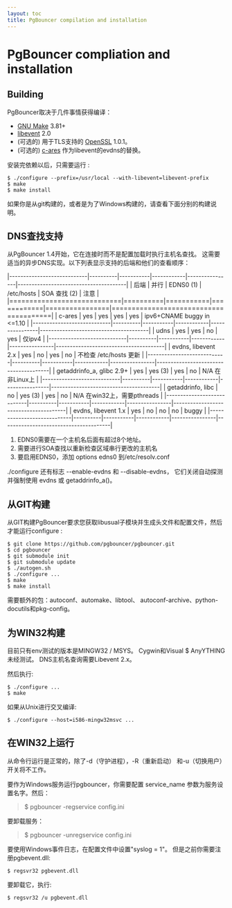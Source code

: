 ```yaml
---
layout: toc
title: PgBouncer compilation and installation
---
```


PgBouncer compliation and installation
======================================

Building
--------


PgBouncer取决于几件事情获得编译：

-   [GNU Make](https://www.gnu.org/software/make/) 3.81+
-   [libevent](http://libevent.org/) 2.0
-   (可选的) 用于TLS支持的 [OpenSSL](https://www.openssl.org/) 1.0.1。
-   (可选的) [c-ares](http://c-ares.haxx.se/)
    作为libevent的evdns的替换。

安装完依赖以后，只需要运行 :

    $ ./configure --prefix=/usr/local --with-libevent=libevent-prefix
    $ make
    $ make install

如果你是从git构建的，或者是为了Windows构建的，请查看下面分别的构建说明。

DNS查找支持
-----------

从PgBouncer 1.4开始，它在连接时而不是配置加载时执行主机名查找。
这需要适当的异步DNS实现。以下列表显示支持的后端和他们的查看顺序：

|----------------------------|----------|-----------|------------|----------------|---------------------------------------|
| 后端 | 并行 | EDNS0 (1) | /etc/hosts | SOA 查找 (2) | 注意 |
|============================|==========|===========|============|================|=======================================|
| c-ares | yes | yes | yes | yes | ipv6+CNAME buggy in <=1.10 |
|----------------------------|----------|-----------|------------|----------------|---------------------------------------|
| udns | yes | yes | no | yes | 仅ipv4 |
|----------------------------|----------|-----------|------------|----------------|---------------------------------------|
| evdns, libevent 2.x | yes | no | yes | no | 不检查 /etc/hosts 更新 |
|----------------------------|----------|-----------|------------|----------------|---------------------------------------|
| getaddrinfo_a, glibc 2.9+ | yes | yes (3) | yes | no | N/A 在非Linux上 |
|----------------------------|----------|-----------|------------|----------------|---------------------------------------|
| getaddrinfo, libc | no | yes (3) | yes | no | N/A 在win32上，需要pthreads |
|----------------------------|----------|-----------|------------|----------------|---------------------------------------|
| evdns, libevent 1.x | yes | no | no | no | buggy |
|----------------------------|----------|-----------|------------|----------------|---------------------------------------|

1.  EDNS0需要在一个主机名后面有超过8个地址。
2.  需要进行SOA查找以重新检查区域串行更改的主机名
3.  要启用EDNS0，添加 options edns0 到/etc/resolv.conf

./configure 还有标志 --enable-evdns 和 --disable-evdns，
它们关闭自动探测并强制使用 evdns 或 getaddrinfo_a()。

从GIT构建
---------

从GIT构建PgBouncer要求您获取libusual子模块并生成头文件和配置文件，然后才能运行configure
:

    $ git clone https://github.com/pgbouncer/pgbouncer.git
    $ cd pgbouncer
    $ git submodule init
    $ git submodule update
    $ ./autogen.sh
    $ ./configure ...
    $ make
    $ make install

需要额外的包：autoconf、automake、libtool、
autoconf-archive、python-docutils和pkg-config。

为WIN32构建
-----------

目前只有env测试的版本是MINGW32 / MSYS。 Cygwin和Visual $
AnyYTHING未经测试。 DNS主机名查询需要Libevent 2.x。

然后执行:

    $ ./configure ...
    $ make

如果从Unix进行交叉编译:

    $ ./configure --host=i586-mingw32msvc ...

在WIN32上运行
-------------

从命令行运行是正常的，除了-d（守护进程），-R（重新启动）
和-u（切换用户）开关将不工作。

要作为Windows服务运行pgbouncer，你需要配置 service_name
参数为服务设置名字。然后：

> $ pgbouncer -regservice config.ini

要卸载服务：

> $ pgbouncer -unregservice config.ini

要使用Windows事件日志，在配置文件中设置"syslog = 1"。
但是之前你需要注册pgbevent.dll:

    $ regsvr32 pgbevent.dll

要卸载它，执行:

    $ regsvr32 /u pgbevent.dll
